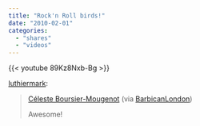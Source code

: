 ```yaml
---
title: "Rock'n Roll birds!"
date: "2010-02-01"
categories:
  - "shares"
  - "videos"
---
```


{{< youtube 89Kz8Nxb-Bg >}}

[luthiermark](http://luthiermark.tumblr.com/post/342991598/celeste-boursier-mougenot-via-barbicanlondon):

> [Céleste Boursier-Mougenot](http://www.youtube.com/watch?v=89Kz8Nxb-Bg) (via [BarbicanLondon](http://youtube.com/user/BarbicanLondon))
>
> Awesome!

